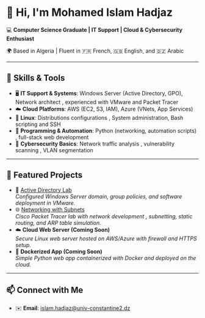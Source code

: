 # 👋 Hi, I'm Mohamed Islam Hadjaz  

💻 **Computer Science Graduate | IT Support | Cloud & Cybersecurity Enthusiast**  

🌍 Based in Algeria | Fluent in 🇫🇷 French, 🇬🇧 English, and 🇩🇿 Arabic  

---

## 🔧 Skills & Tools
- 🖥️ **IT Support & Systems**: Windows Server (Active Directory, GPO), Network architect , experienced with VMware and Packet Tracer  
- ☁️ **Cloud Platforms**: AWS (EC2, S3, IAM), Azure (VNets, App Services)  
- 🐧 **Linux**: Distributions configurations , System administration, Bash scripting and SSH
- 🐍 **Programming & Automation**: Python (networking, automation scripts) , full-stack web development
- 🔐 **Cybersecurity Basics**: Network traffic analysis , vulnerability scanning , VLAN segmentation 

---

## 📂 Featured Projects
- 📡 [Active Directory Lab](https://github.com/zuwardo-zero/Active-directory-experimentations-with-VMware)  
  *Configured Windows Server domain, group policies, and software deployment in VMware.*  
- 🌐 [Networking with Subnets](https://github.com/zuwardo-zero/Network-segmentation-and-static-configuration--cisco-packet-tracer-)  
  *Cisco Packet Tracer lab with network development , subnetting, static routing, and ARP table simulation.*  
- ☁️ **Cloud Web Server (Coming Soon)**  
  *Secure Linux web server hosted on AWS/Azure with firewall and HTTPS setup.*  
- 🐳 **Dockerized App (Coming Soon)**  
  *Simple Python web app containerized with Docker and deployed on the cloud.*  

---

## 📫 Connect with Me
- ✉️ **Email**: islam.hadjaz@univ-constantine2.dz  
